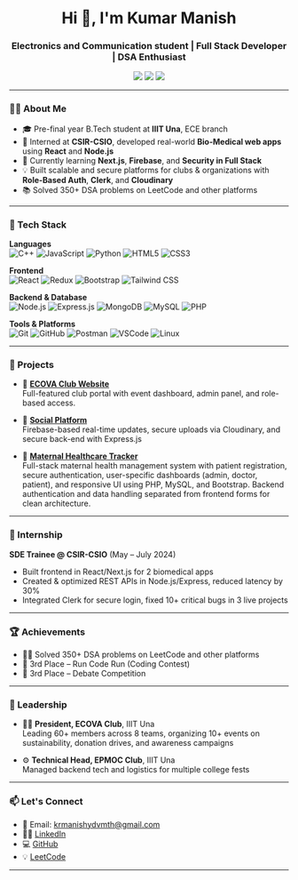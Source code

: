 <h1 align="center">Hi 👋, I'm Kumar Manish</h1>
<h3 align="center">Electronics and Communication student | Full Stack Developer | DSA Enthusiast</h3>

<p align="center">
  <a href="https://github.com/krmanishh"><img src="https://img.shields.io/github/followers/krmanishh?label=Follow&style=social" /></a>
  <a href="mailto:krmanishydvmth@gmail.com"><img src="https://img.shields.io/badge/Gmail-D14836?style=flat&logo=gmail&logoColor=white" /></a>
  <a href="https://www.linkedin.com/in/kumar-manish-b325bb252/"><img src="https://img.shields.io/badge/LinkedIn-0A66C2?style=flat&logo=linkedin&logoColor=white" /></a>
</p>

---

### 🧑‍💻 About Me

- 🎓 Pre-final year B.Tech student at **IIIT Una**, ECE branch  
- 🔭 Interned at **CSIR-CSIO**, developed real-world **Bio-Medical web apps** using **React** and **Node.js**
- 🌱 Currently learning **Next.js**, **Firebase**, and **Security in Full Stack**
- 💡 Built scalable and secure platforms for clubs & organizations with **Role-Based Auth**, **Clerk**, and **Cloudinary**
- 📚 Solved 350+ DSA problems on LeetCode and other platforms

---

### 🔧 Tech Stack

**Languages**  
![C++](https://img.shields.io/badge/C++-00599C?style=flat&logo=c%2B%2B&logoColor=white)
![JavaScript](https://img.shields.io/badge/JavaScript-F7DF1E?style=flat&logo=javascript&logoColor=black)
![Python](https://img.shields.io/badge/Python-3776AB?style=flat&logo=python&logoColor=white)
![HTML5](https://img.shields.io/badge/HTML5-E34F26?style=flat&logo=html5&logoColor=white)
![CSS3](https://img.shields.io/badge/CSS3-1572B6?style=flat&logo=css3&logoColor=white)

**Frontend**  
![React](https://img.shields.io/badge/React-61DAFB?style=flat&logo=react&logoColor=black)
![Redux](https://img.shields.io/badge/Redux-764ABC?style=flat&logo=redux&logoColor=white)
![Bootstrap](https://img.shields.io/badge/Bootstrap-563D7C?style=flat&logo=bootstrap&logoColor=white)
![Tailwind CSS](https://img.shields.io/badge/Tailwind_CSS-38B2AC?style=flat&logo=tailwind-css&logoColor=white)

**Backend & Database**  
![Node.js](https://img.shields.io/badge/Node.js-339933?style=flat&logo=node.js&logoColor=white)
![Express.js](https://img.shields.io/badge/Express.js-000000?style=flat&logo=express&logoColor=white)
![MongoDB](https://img.shields.io/badge/MongoDB-4EA94B?style=flat&logo=mongodb&logoColor=white)
![MySQL](https://img.shields.io/badge/MySQL-4479A1?style=flat&logo=mysql&logoColor=white)
![PHP](https://img.shields.io/badge/PHP-777BB4?style=flat&logo=php&logoColor=white)



**Tools & Platforms**  
![Git](https://img.shields.io/badge/Git-F05032?style=flat&logo=git&logoColor=white)
![GitHub](https://img.shields.io/badge/GitHub-181717?style=flat&logo=github&logoColor=white)
![Postman](https://img.shields.io/badge/Postman-FF6C37?style=flat&logo=postman&logoColor=white)
![VSCode](https://img.shields.io/badge/VS%20Code-007ACC?style=flat&logo=visual-studio-code&logoColor=white)
![Linux](https://img.shields.io/badge/Linux-FCC624?style=flat&logo=linux&logoColor=black)

---

### 🚀 Projects

- 🔗 **[ECOVA Club Website](https://ecova.vercel.app/)**  
  Full-featured club portal with event dashboard, admin panel, and role-based access.
  
- 🔗 **[Social Platform](https://rss-react-anshs-projects-8a0075b6.vercel.app/)**  
  Firebase-based real-time updates, secure uploads via Cloudinary, and secure back-end with Express.js

- 🔗 **[Maternal Healthcare Tracker](https://github.com/krmanishh/Maternal-Healthcare-Tracker)**  
  Full-stack maternal health management system with patient registration, secure authentication, user-specific dashboards (admin, doctor, patient), and responsive UI using PHP, MySQL, and Bootstrap. Backend authentication and data handling separated from frontend forms for clean architecture.

---

### 💼 Internship

**SDE Trainee @ CSIR-CSIO** (May – July 2024)  
- Built frontend in React/Next.js for 2 biomedical apps
- Created & optimized REST APIs in Node.js/Express, reduced latency by 30%
- Integrated Clerk for secure login, fixed 10+ critical bugs in 3 live projects

---

### 🏆 Achievements

- 👨‍💻 Solved 350+ DSA problems on LeetCode and other platforms
- 🥉 3rd Place – Run Code Run (Coding Contest)
- 🥉 3rd Place – Debate Competition


---

### 🎯 Leadership

- 👨‍💼 **President, ECOVA Club**, IIIT Una  
  Leading 60+ members across 8 teams, organizing 10+ events on sustainability, donation drives, and awareness campaigns

- ⚙️ **Technical Head, EPMOC Club**, IIIT Una  
  Managed backend tech and logistics for multiple college fests

---

### 📫 Let's Connect

- 📧 Email: krmanishydvmth@gmail.com   
- 🧑‍💼 [LinkedIn](https://www.linkedin.com/in/kumar-manish-b325bb252/)  
- 💻 [GitHub](https://github.com/krmanishh)  
- 💡 [LeetCode](https://leetcode.com/u/manishhhhh/)

---

